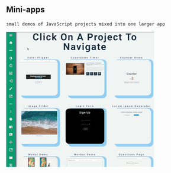 ## Mini-apps
    small demos of JavaScript projects mixed into one larger app


    

![Screenshot](/public/images/mini-apps.gif?raw=true "Short Into Gif")